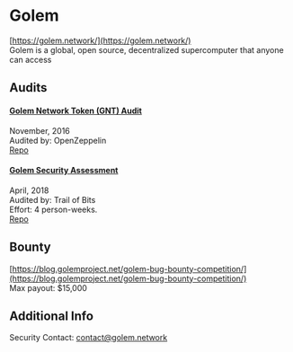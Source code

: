 # Golem

[https://golem.network/](https://golem.network/)<br>
Golem is a global, open source, decentralized supercomputer that anyone can access


## Audits


#### [Golem Network Token (GNT) Audit](https://blog.openzeppelin.com/golem-network-token-gnt-audit-edfa4a45bc32/)

November, 2016<br>
Audited by: OpenZeppelin<br>
[Repo](https://github.com/golemfactory/golem-crowdfunding/tree/50100b27a7c6841ed430a028d100f5d45ba08fb1/contracts)


#### [Golem Security Assessment](https://github.com/trailofbits/publications/blob/master/reviews/golem.pdf)

April, 2018<br>
Audited by: Trail of Bits<br>Effort: 4 person-weeks.<br>
[Repo](https://github.com/golemfactory/golem)




## Bounty

[https://blog.golemproject.net/golem-bug-bounty-competition/](https://blog.golemproject.net/golem-bug-bounty-competition/)<br>
Max payout: $15,000


## Additional Info
Security Contact: contact@golem.network